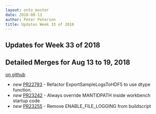 ```yaml
---
layout: onto_master
date: 2018-08-13
author: Peter Peterson
title: Updates Week 33 of 2018
---
```

Updates for Week 33 of 2018
---------------------------

Detailed Merges for Aug 13 to 19, 2018
--------------------------------------
[on github](https://github.com/mantidproject/mantid/pulls?q=is%3Apr+merged%3A2018-08-14..2018-08-19)

* *new* [PR22793](https://github.com/mantidproject/mantid/pull/22793) - Refactor ExportSampleLogsToHDF5 to use dtype function.
* *new* [PR23242](https://github.com/mantidproject/mantid/pull/23242) - Always override MANTIDPATH inside workbench startup code
* *new* [PR23255](https://github.com/mantidproject/mantid/pull/23255) - Remove ENABLE_FILE_LOGGING from buildscript
